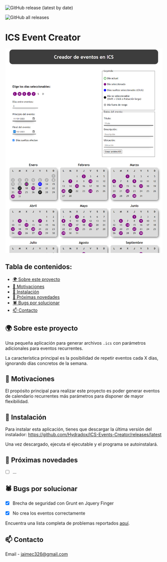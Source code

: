 ![GitHub release (latest by date)](https://img.shields.io/github/v/release/Hydradox/ICS-Events-Creator?style=for-the-badge)

![GitHub all releases](https://img.shields.io/github/downloads/Hydradox/ICS-Events-Creator/total?style=for-the-badge)

# ICS Event Creator <!-- omit in toc -->

![Screen capture of program](./capture.png)

## Tabla de contenidos: <!-- omit in toc -->
- [🌍 Sobre este proyecto](#-sobre-este-proyecto)
- [🥇 Motivaciones](#-motivaciones)
- [🔰 Instalación](#-instalación)
- [🔮 Próximas novedades](#-próximas-novedades)
- [🕷 Bugs por solucionar](#-bugs-por-solucionar)
- [📫 Contacto](#-contacto)


## 🌍 Sobre este proyecto

Una pequeña aplicación para generar archivos ```.ics``` con parámetros adicionales para eventos recurrentes.

La característica principal es la posibilidad de repetir eventos cada X días, ignorando días concretos de la semana.


## 🥇 Motivaciones

El propósito principal para realizar este proyecto es poder generar eventos de calendario recurrentes más parámetros para disponer de mayor flexibilidad.


<!-- GETTING STARTED -->
## 🔰 Instalación

Para instalar esta aplicación, tienes que descargar la última versión del instalador:
https://github.com/Hydradox/ICS-Events-Creator/releases/latest

Una vez descargado, ejecuta el ejecutable y el programa se autoinstalará.


<!-- ROADMAP -->
## 🔮 Próximas novedades

  - [ ] ...

## 🕷 Bugs por solucionar

  - [x] Brecha de seguridad con Grunt en Jquery Finger
  - [x] No crea los eventos correctamente


Encuentra una lista completa de problemas reportados [aquí](https://github.com/Hydradox/ICS-Events-Creator/issues).

<!-- CONTACT -->
## 📫 Contacto

Email - [jaimec326@gmail.com](mailto:jaimec326@gmail.com)



<!-- MARKDOWN LINKS & IMAGES -->
[issues-shield]: https://img.shields.io/bitbucket/issues/Hydradox/ICS-Events-Creator?style=flat-square
[issues-url]: https://github.com/Hydradox/ICS-Events-Creator/issues